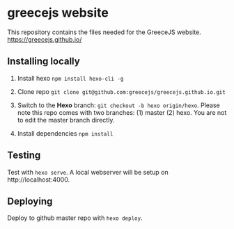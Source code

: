 greecejs website
======================================================
This repository contains the files needed for the
 GreeceJS website. https://greecejs.github.io/

Installing locally
------------------------------------------------------

1. Install hexo
`npm install hexo-cli -g`

2. Clone repo
`git clone git@github.com:greecejs/greecejs.github.io.git`

3. Switch to the **Hexo** branch:
`git checkout -b hexo origin/hexo`.
Please note this repo comes with two branches: (1) master (2) hexo. You are not to edit the master branch directly.

4. Install dependencies
`npm install`

Testing
------------------------------------------------------
Test with `hexo serve`. A local webserver will be setup
on http://localhost:4000.

Deploying
------------------------------------------------------
Deploy to github master repo with `hexo deploy`.
